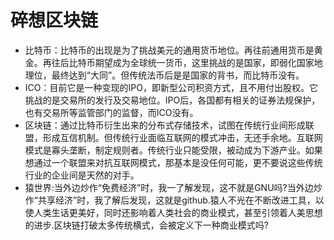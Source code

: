# 碎想区块链
* 比特币：比特币的出现是为了挑战美元的通用货币地位。再往前通用货币是黄金。再往后比特币期望成为全球统一货币，这里挑战的是国家，即弱化国家地理位，最终达到“大同”。但传统法币后是是国家的背书，而比特币没有。
* ICO：目前它是一种变现的IPO，即新型公司积资方式，且不用付出股权。它挑战的是交易所的发行及交易地位。IPO后，各国都有相关的证券法规保护，也有交易所等监管部门的监督，而ICO没有。
* 区块链：通过比特币衍生出来的分布式存储技术，试图在传统行业间形成联盟，形成互信机制。但传统行业面临互联网的模式冲击，无还手余地。互联网模式是寡头垄断，制定规则者。传统行业只能受限，被动成为下游产业。如果想通过一个联盟来对抗互联网模式，那基本是没任何可能，更不要说这些传统行业的企业间是天然的对手。
* 猿世界:当外边炒作“免费经济”时，我一了解发现，这不就是GNU吗?当外边炒作“共享经济”时，我了解后发现，这就是github.猿人不光在不断改进工具，以使人类生话更美好，同时还影响着人类社会的商业模式，甚至引领着人美思想的进步.区块链打破太多传统横式，会被定义下一种商业模式吗?
